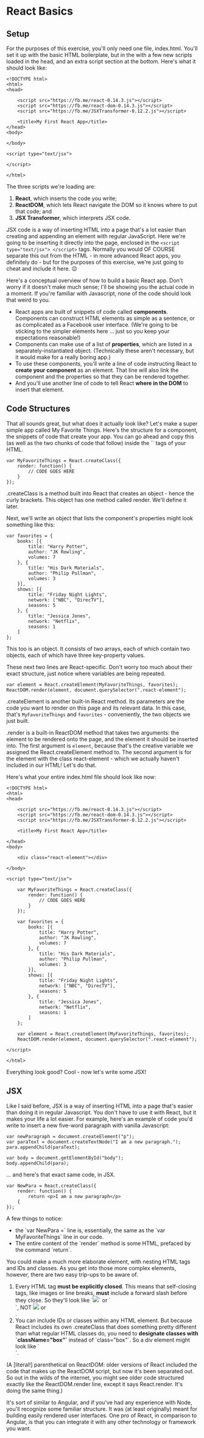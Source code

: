 <h1>React Basics</h1>

<h2>Setup</h2>
For the purposes of this exercise, you'll only need one file, index.html. You'll set it up with the basic HTML boilerplate, but in the with a few new scripts loaded in the head, and an extra script section at the bottom. Here's what it should look like:

```
<!DOCTYPE html>
<html>
<head>

	<script src="https://fb.me/react-0.14.3.js"></script>
	<script src="https://fb.me/react-dom-0.14.3.js"></script>
	<script src="https://fb.me/JSXTransformer-0.12.2.js"></script>

	<title>My First React App</title>
</head>
<body>

</body>

<script type="text/jsx">

</script>

</html>
```

The three scripts we're loading are:
<ol><li><strong>React</strong>, which inserts the code you write;</li>
<li><strong>ReactDOM</strong>, which lets React navigate the DOM so it knows where to put that code; and</li>
<li><strong>JSX Transformer</strong>, which interprets JSX code.</li></ol>

JSX code is a way of inserting HTML into a page that's a lot easier than creating and appending an element with regular JavaScript. Here we're going to be inserting it directly into the page, enclosed in the `<script type="text/jsx"> </script>` tags. Normally you would OF COURSE separate this out from the HTML - in more advanced React apps, you definitely do - but for the purposes of this exercise, we're just going to cheat and include it here. :wink:

Here's a conceptual overview of how to build a basic React app. Don't worry if it doesn't make much sense; I'll be showing you the actual code in a moment. If you're familiar with Javascript, none of the code should look that weird to you.

<ul><li>React apps are built of snippets of code called <strong>components</strong>. Components can construct HTML elements as simple as a sentence, or as complicated as a Facebook user interface. (We're going to be sticking to the simpler elements here ... just so you keep your expectations reasonable!)</li>

<li>Components can make use of a list of <strong>properties</strong>, which are listed in a separately-instantiated object. (Technically these aren't necessary, but it would make for a really boring app.)</li>

<li>To use these components, you'll write a line of code instructing React to <strong>create your component</strong> as an element. That line will also link the component and the properties so that they can be rendered together.</li> 

<li>And you'll use another line of code to tell React <strong>where in the DOM</strong> to insert that element.</li></ul>

<h2>Code Structures</h2>
That all sounds great, but what does it actually look like? Let's make a super simple app called My Favorite Things. Here's the structure for a component, the snippets of code that create your app. You can go ahead and copy this (as well as the two chunks of code that follow) inside the `<script type="text/jsx"></script>` tags of your HTML.

```
var MyFavoriteThings = React.createClass({
	render: function() {
		// CODE GOES HERE
	}
});
```

.createClass is a method built into React that creates an object - hence the curly brackets. This object has one method called render. We'll define it later.

Next, we'll write an object that lists the component's properties might look something like this:

```
var favorites = {
	books: [{
		title: "Harry Potter",
		author: "JK Rowling",
		volumes: 7
	}, {
		title: "His Dark Materials",
		author: "Philip Pullman",
		volumes: 3
	}],
	shows: [{
		title: "Friday Night Lights",
		network: ["NBC", "DirecTV"],
		seasons: 5
	}, {	
		title: "Jessica Jones",
		network: "Netflix",
		seasons: 1
	]
};
```

This too is an object. It consists of two arrays, each of which contain two objects, each of which have three key-property values.

These next two lines are React-specific. Don't worry too much about their exact structure, just notice where variables are being repeated.

```
var element = React.createElement(MyFavoriteThings, favorites);
ReactDOM.render(element, document.querySelector(".react-element");
```

.createElement is another built-in React method. Its parameters are the code you want to render on this page and its relevant data. In this case, that's `MyFavoriteThings` and `favorites` - conveniently, the two objects we just built.

.render is a built-in ReactDOM method that takes two arguments: the element to be rendered onto the page, and the element it should be inserted into. The first argument is `element`, because that's the creative variable we assigned the React.createElement method to. The second argument is for the element with the class react-element - which we actually haven't included in our HTML! Let's do that.

Here's what your entire index.html file should look like now:

```
<!DOCTYPE html>
<html>
<head>

	<script src="https://fb.me/react-0.14.3.js"></script>
	<script src="https://fb.me/react-dom-0.14.3.js"></script>
	<script src="https://fb.me/JSXTransformer-0.12.2.js"></script>

	<title>My First React App</title>

</head>
<body>

	<div class="react-element"></div>

</body>

<script type="text/jsx">

	var MyFavoriteThings = React.createClass({
		render: function() {
			// CODE GOES HERE
		}
	});

	var favorites = {
		books: [{
			title: "Harry Potter",
			author: "JK Rowling",
			volumes: 7
		}, {
			title: "His Dark Materials",
			author: "Philip Pullman",
			volumes: 3
		}],
		shows: [{
			title: "Friday Night Lights",
			network: ["NBC", "DirecTV"],
			seasons: 5
		}, {	
			title: "Jessica Jones",
			network: "Netflix",
			seasons: 1
		]
	};

	var element = React.createElement(MyFavoriteThings, favorites);
	ReactDOM.render(element, document.querySelector(".react-element");

</script>

</html>
```

Everything look good? Cool - now let's write some JSX!

<h2>JSX</h2>

Like I said before, JSX is a way of inserting HTML into a page that's easier than doing it in regular Javascript. You don't have to use it with React, but it makes your life a lot easier. For example, here's an example of code you'd write to insert a new five-word paragraph with vanilla Javascript:

```
var newParagraph = document.createElement("p");
var paraText = document.createTextNode("I am a new paragraph.");
para.appendChild(paraText);

var body = document.getElementById("body");
body.appendChild(para);
```

... and here's that exact same code, in JSX.

```
var NewPara = React.createClass({
	render: function() {
		return <p>I am a new paragraph</p>
	{
});
```

A few things to notice:
<ul><li>the `var NewPara =` line is, essentially, the same as the `var MyFavoriteThings` line in our code.</li>
<li>The entire content of the `render` method is some HTML, prefaced by the command `return`.</li></ul>

You could make a much more elaborate element, with nesting HTML tags and IDs and classes. As you get into those more complex elements, however, there are two easy trip-ups to be aware of.

<ol><li>Every HTML tag <strong>must be explicitly closed</strong>. This means that self-closing tags, like images or line breaks, <strong>must</strong> include a forward slash before they close. So they'll look like `<img src="myImage.jpg" />` or `<br />`, NOT <img src="myImage.jpg"> or <br>.</li>
<li>You can include IDs or classes within any HTML element. But because React includes its own .createClass that does something pretty different than what regular HTML classes do, you need to <strong>designate classes with `className="box"`</strong> instead of `class="box"`. So a div element might look like `<div id="top" className="narrow">`. </li></ol>


	

(A [literal!] parenthetical on ReactDOM: older versions of React included the code that makes up the ReactDOM script, but now it's been separated out. So out in the wilds of the internet, you might see older code structured exactly like the ReactDOM.render line, except it says React.render. It's doing the same thing.)


It's sort of similar to Angular, and if you've had any experience with Node, you'll recognize some familiar structure. It was (at least originally) meant for building easily rendered user interfaces. One pro of React, in comparison to Angular, is that you can integrate it with any other technology or framework you want.
